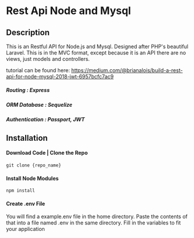 # Rest Api Node and Mysql

## Description
This is an Restful API for Node.js and Mysql. Designed after PHP's beautiful Laravel. This is in the MVC format,
except because it is an API there are no views, just models and controllers.

tutorial can be found here: https://medium.com/@brianalois/build-a-rest-api-for-node-mysql-2018-jwt-6957bcfc7ac9
##### Routing         : Express
##### ORM Database    : Sequelize
##### Authentication  : Passport, JWT

## Installation

#### Download Code | Clone the Repo

```
git clone {repo_name}
```

#### Install Node Modules
```
npm install
```

#### Create .env File
You will find a example.env file in the home directory. Paste the contents of that into a file named .env in the same directory. 
Fill in the variables to fit your application


